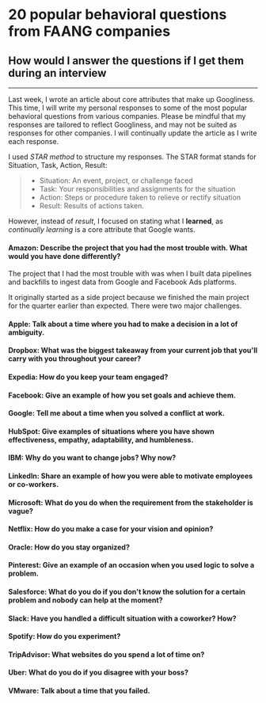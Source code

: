 # 20 popular behavioral questions from FAANG companies
## How would I answer the questions if I get them during an interview
<hr>

Last week, I wrote an article about core attributes that make up Googliness. This time, I will write my personal responses to some of the most popular behavioral questions from various companies. Please be mindful that my responses are tailored to reflect Googliness, and may not be suited as responses for other companies. I will continually update the article as I write each response.

I used *STAR method* to structure my responses. The STAR format stands for Situation, Task, Action, Result:
> - Situation: An event, project, or challenge faced
> - Task: Your responsibilities and assignments for the situation
> - Action: Steps or procedure taken to relieve or rectify situation
> - Result: Results of actions taken.

However, instead of *result*, I focused on stating what I **learned**, as *continually learning* is a core attribute that Google wants.

#### Amazon: Describe the project that you had the most trouble with. What would you have done differently?
The project that I had the most trouble with was when I built data pipelines and backfills to ingest data from Google and Facebook Ads platforms.

It originally started as a side project because we finished the main project for the quarter earlier than expected. There were two major challenges.

#### Apple: Talk about a time where you had to make a decision in a lot of ambiguity.


#### Dropbox: What was the biggest takeaway from your current job that you'll carry with you throughout your career?​
#### Expedia: How do you keep your team engaged?
#### Facebook: Give an example of how you set goals and achieve them​.
#### Google: Tell me about a time when you solved a conflict at work.​
#### HubSpot: Give examples of situations where you have shown effectiveness, empathy, adaptability, and humbleness.
#### IBM: Why do you want to change jobs? Why now?
#### LinkedIn: Share an example of how you were able to motivate employees or co-workers.
#### Microsoft: What do you do when the requirement from the stakeholder is vague?
#### Netflix: How do you make a case for your vision and opinion?
#### Oracle: How do you stay organized?
#### Pinterest: Give an example of an occasion when you used logic to solve a problem.
#### Salesforce: What do you do if you don't know the solution for a certain problem and nobody can help at the moment?
#### Slack: Have you handled a difficult situation with a coworker? How?
#### Spotify: How do you experiment?
#### TripAdvisor: What websites do you spend a lot of time on?
#### Uber: What do you do if you disagree with your boss?
#### VMware: Talk about a time that you failed.​
